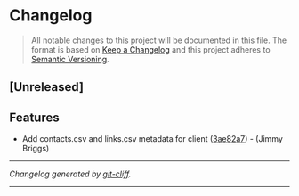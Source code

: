 # Changelog

> All notable changes to this project will be documented in this file. The format is based on
[Keep a Changelog](http://keepachangelog.com/) and this project adheres to
[Semantic Versioning](http://semver.org/).

## [Unreleased]

## Features

- Add contacts.csv and links.csv metadata for client ([3ae82a7](https://github.com/noclocks/client-gmh-communities/commit/3ae82a7880864f1e48a7bed0bdd8f5f9ff9af3c7))  - (Jimmy Briggs)

***
*Changelog generated by [git-cliff](https://github.com/orhun/git-cliff).*
***
